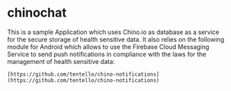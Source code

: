 # chinochat
This is a sample Application which uses Chino.io as database as a service for the secure storage of health sensitive data.
It also relies on the following module for Android which allows to use the Firebase Cloud Messaging Service to send push notifications
in compliance with the laws for the management of health sensitive data:

``
[https://github.com/tentello/chino-notifications](https://github.com/tentello/chino-notifications)
``
